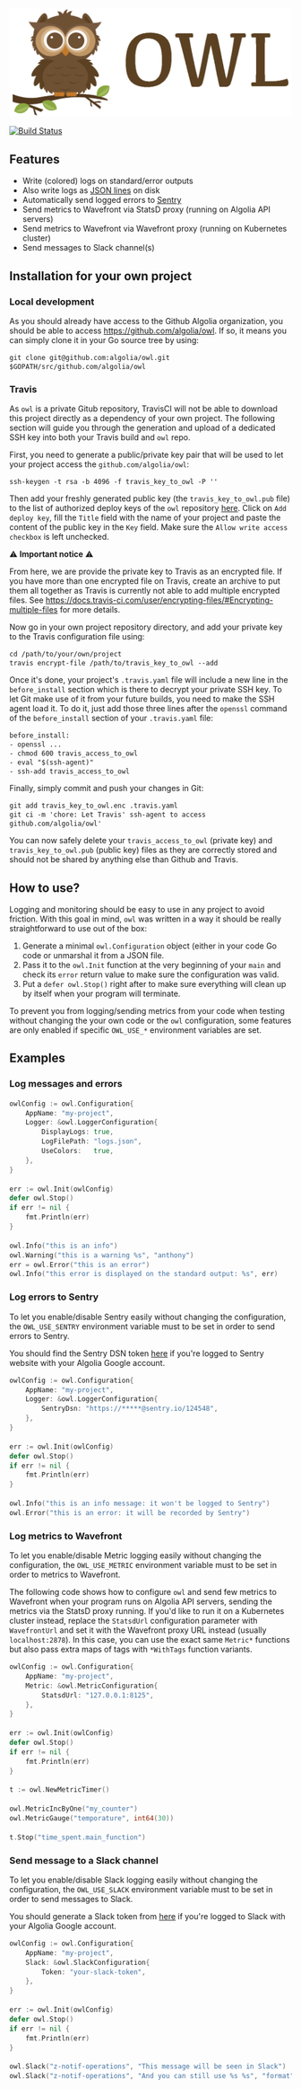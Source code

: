 ![owl logo](https://raw.githubusercontent.com/algolia/owl/master/owl.png?token=AC-ItxuzISrqgsEX_VHR3ghHWUaMnKJ5ks5ZY2-fwA%3D%3D)

[![Build Status](https://travis-ci.com/algolia/owl.svg?token=sitays9RuExdRr9qx31m&branch=master)](https://travis-ci.com/algolia/owl)

## Features

- Write (colored) logs on standard/error outputs
- Also write logs as [JSON lines](http://jsonlines.org/) on disk
- Automatically send logged errors to [Sentry](https://sentry.io/)
- Send metrics to Wavefront via StatsD proxy (running on Algolia API servers)
- Send metrics to Wavefront via Wavefront proxy (running on Kubernetes cluster)
- Send messages to Slack channel(s)

## Installation for your own project

### Local development

As you should already have access to the Github Algolia organization, you
should be able to access https://github.com/algolia/owl. If so, it means you
can simply clone it in your Go source tree by using:

```
git clone git@github.com:algolia/owl.git $GOPATH/src/github.com/algolia/owl
```

### Travis

As `owl` is a private Gitub repository, TravisCI will not be able to download
this project directly as a dependency of your own project. The following
section will guide you through the generation and upload of a dedicated SSH key
into both your Travis build and `owl` repo.


First, you need to generate a public/private key pair that will be used to let
your project access the `github.com/algolia/owl`:

```
ssh-keygen -t rsa -b 4096 -f travis_key_to_owl -P ''
```

Then add your freshly generated public key (the `travis_key_to_owl.pub`
file) to the list of authorized deploy keys of the `owl` repository
[here](https://github.com/algolia/owl/settings/keys). Click on `Add deploy
key`, fill the `Title` field with the name of your project and paste the
content of the public key in the `Key` field. Make sure the `Allow write access
checkbox` is left unchecked.

:warning: **Important notice** :warning:

From here, we are provide the private key to Travis as an encrypted file. If
you have more than one encrypted file on Travis, create an archive to put them
all together as Travis is currently not able to add multiple encrypted files.
See https://docs.travis-ci.com/user/encrypting-files/#Encrypting-multiple-files
for more details.

Now go in your own project repository directory, and add your private key to
the Travis configuration file using:

```
cd /path/to/your/own/project
travis encrypt-file /path/to/travis_key_to_owl --add
```

Once it's done, your project's `.travis.yaml` file will include a new line in
the `before_install` section which is there to decrypt your private SSH key. To
let Git make use of it from your future builds, you need to make the SSH agent
load it. To do it, just add those three lines after the `openssl` command of
the `before_install` section of your `.travis.yaml` file:

```
before_install:
- openssl ...
- chmod 600 travis_access_to_owl
- eval "$(ssh-agent)"
- ssh-add travis_access_to_owl
```

Finally, simply commit and push your changes in Git:

```
git add travis_key_to_owl.enc .travis.yaml
git ci -m 'chore: Let Travis' ssh-agent to access github.com/algolia/owl'
```

You can now safely delete your `travis_access_to_owl` (private key) and
`travis_key_to_owl.pub` (public key) files as they are correctly stored and
should not be shared by anything else than Github and Travis.

## How to use?

Logging and monitoring should be easy to use in any project to avoid friction.
With this goal in mind, `owl` was written in a way it should be really
straightforward to use out of the box:

1. Generate a minimal `owl.Configuration` object (either in your code Go code
   or unmarshal it from a JSON file.
2. Pass it to the `owl.Init` function at the very beginning of your `main` and
   check its `error` return value to make sure the configuration was valid.
3. Put a `defer owl.Stop()` right after to make sure everything will clean up
   by itself when your program will terminate.

To prevent you from logging/sending metrics from your code when testing without
changing the your own code or the `owl` configuration, some features are only
enabled if specific `OWL_USE_*` environment variables are set.

## Examples

### Log messages and errors

```go
owlConfig := owl.Configuration{
	AppName: "my-project",
	Logger: &owl.LoggerConfiguration{
		DisplayLogs: true,
		LogFilePath: "logs.json",
		UseColors:   true,
	},
}

err := owl.Init(owlConfig)
defer owl.Stop()
if err != nil {
	fmt.Println(err)
}

owl.Info("this is an info")
owl.Warning("this is a warning %s", "anthony")
err = owl.Error("this is an error")
owl.Info("this error is displayed on the standard output: %s", err)
```

### Log errors to Sentry

To let you enable/disable Sentry easily without changing the configuration, the
`OWL_USE_SENTRY` environment variable must to be set in order to send errors to
Sentry.

You should find the Sentry DSN token [here](https://docs.sentry.io/clients/go/)
if you're logged to Sentry website with your Algolia Google account.

```go
owlConfig := owl.Configuration{
	AppName: "my-project",
	Logger: &owl.LoggerConfiguration{
		SentryDsn: "https://*****@sentry.io/124548",
	},
}

err := owl.Init(owlConfig)
defer owl.Stop()
if err != nil {
	fmt.Println(err)
}

owl.Info("this is an info message: it won't be logged to Sentry")
owl.Error("this is an error: it will be recorded by Sentry")
```

### Log metrics to Wavefront

To let you enable/disable Metric logging easily without changing the
configuration, the `OWL_USE_METRIC` environment variable must to be set in
order to metrics to Wavefront.

The following code shows how to configure `owl` and send few metrics to
Wavefront when your program runs on Algolia API servers, sending the metrics
via the StatsD proxy running. If you'd like to run it on a Kubernetes cluster
instead, replace the `StatsdUrl` configuration parameter with `WavefrontUrl`
and set it with the Wavefront proxy URL instead (usually `localhost:2878`). In
this case, you can use the exact same `Metric*` functions but also pass extra
maps of tags with `*WithTags` function variants.

```go
owlConfig := owl.Configuration{
	AppName: "my-project",
	Metric: &owl.MetricConfiguration{
		StatsdUrl: "127.0.0.1:8125",
	},
}

err := owl.Init(owlConfig)
defer owl.Stop()
if err != nil {
	fmt.Println(err)
}

t := owl.NewMetricTimer()

owl.MetricIncByOne("my_counter")
owl.MetricGauge("temporature", int64(30))

t.Stop("time_spent.main_function")
```

### Send message to a Slack channel

To let you enable/disable Slack logging easily without changing the
configuration, the `OWL_USE_SLACK` environment variable must to be set in
order to send messages to Slack.

You should generate a Slack token from [here](https://api.slack.com/tokens) if
you're logged to Slack with your Algolia Google account.

```go
owlConfig := owl.Configuration{
	AppName: "my-project",
	Slack: &owl.SlackConfiguration{
		Token: "your-slack-token",
	},
}

err := owl.Init(owlConfig)
defer owl.Stop()
if err != nil {
	fmt.Println(err)
}

owl.Slack("z-notif-operations", "This message will be seen in Slack")
owl.Slack("z-notif-operations", "And you can still use %s %s", "format", "strings")
```
